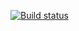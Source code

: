 [![Build status](https://ci.appveyor.com/api/projects/status/lgooieb9wil1hb7a?svg=true)](https://ci.appveyor.com/project/YesPechenko/appibanktestmode)



